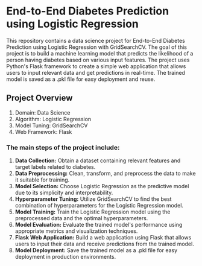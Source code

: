 # End-to-End Diabetes Prediction using Logistic Regression

This repository contains a data science project for End-to-End Diabetes Prediction using Logistic Regression with GridSearchCV. The goal of this project is to build a machine learning model that predicts the likelihood of a person having diabetes based on various input features. The project uses Python's Flask framework to create a simple web application that allows users to input relevant data and get predictions in real-time. The trained model is saved as a .pkl file for easy deployment and reuse.

## Project Overview
1. Domain: Data Science
2. Algorithm: Logistic Regression
3. Model Tuning: GridSearchCV
4. Web Framework: Flask

### The main steps of the project include:

1. **Data Collection:** Obtain a dataset containing relevant features and target labels related to diabetes.
2. **Data Preprocessing:** Clean, transform, and preprocess the data to make it suitable for training.
3. **Model Selection:** Choose Logistic Regression as the predictive model due to its simplicity and interpretability.
4. **Hyperparameter Tuning:** Utilize GridSearchCV to find the best combination of hyperparameters for the Logistic Regression model.
5. **Model Training:** Train the Logistic Regression model using the preprocessed data and the optimal hyperparameters.
6. **Model Evaluation:** Evaluate the trained model's performance using appropriate metrics and visualization techniques.
7. **Flask Web Application:** Build a web application using Flask that allows users to input their data and receive predictions from the trained model.
8. **Model Deployment:** Save the trained model as a .pkl file for easy deployment in production environments.
